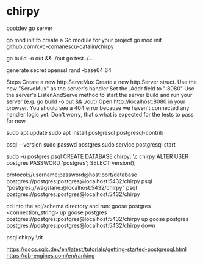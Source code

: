 # chirpy
bootdev go server

go mod init to create a Go module for your project
go mod init github.com/cvc-comanescu-catalin/chirpy

go build -o out && ./out
go test ./...

generate secret
openssl rand -base64 64

Steps
Create a new http.ServeMux
Create a new http.Server struct.
Use the new "ServeMux" as the server's handler
Set the .Addr field to ":8080"
Use the server's ListenAndServe method to start the server
Build and run your server (e.g. go build -o out && ./out)
Open http://localhost:8080 in your browser. You should see a 404 error because we haven't connected any handler logic yet. Don't worry, that's what is expected for the tests to pass for now.



sudo apt update
sudo apt install postgresql postgresql-contrib

psql --version
sudo passwd postgres
sudo service postgresql start

sudo -u postgres psql
CREATE DATABASE chirpy;
\c chirpy
ALTER USER postgres PASSWORD 'postgres';
SELECT version();


protocol://username:password@host:port/database
postgres://postgres:postgres@localhost:5432/chirpy
psql "postgres://wagslane:@localhost:5432/chirpy"
psql postgres://postgres:postgres@localhost:5432/chirpy


cd into the sql/schema directory and run:
goose postgres <connection_string> up
goose postgres postgres://postgres:postgres@localhost:5432/chirpy up
goose postgres postgres://postgres:postgres@localhost:5432/chirpy down

psql chirpy
\dt



https://docs.sqlc.dev/en/latest/tutorials/getting-started-postgresql.html
https://db-engines.com/en/ranking